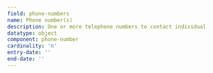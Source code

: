 ```yaml
---
field: phone-numbers
name: Phone number(s)
description: One or more telephone numbers to contact individual
datatype: object
component: phone-number
cardinality: 'n'
entry-date: ''
end-date: ''
---
```

